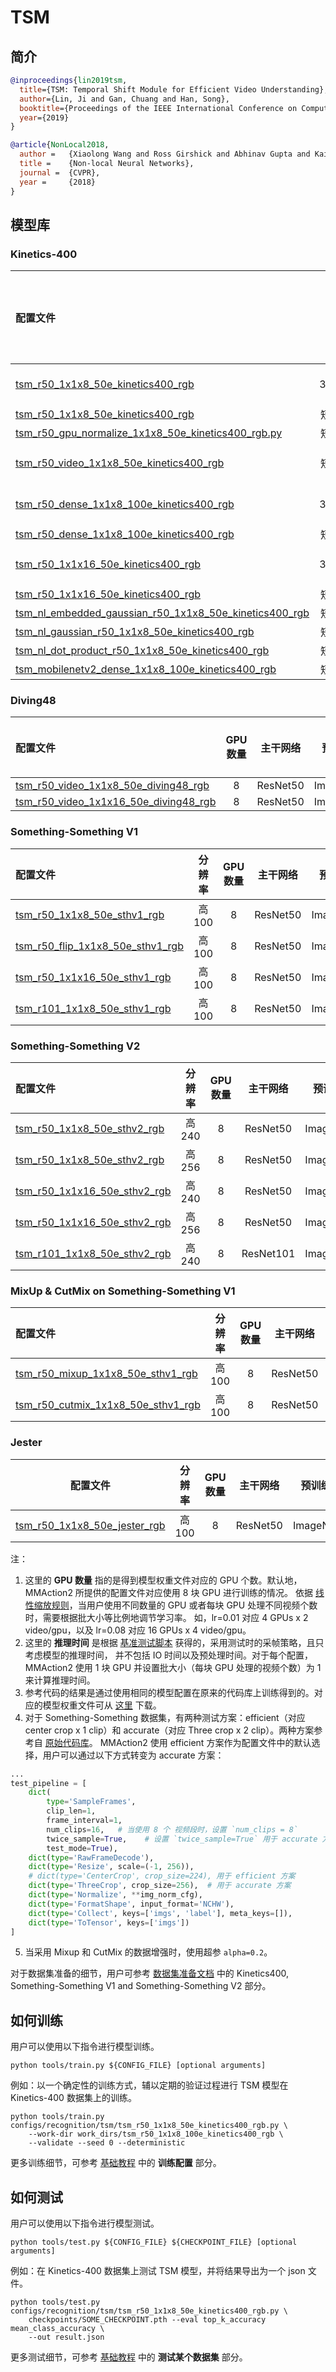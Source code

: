 # TSM

## 简介

<!-- [ALGORITHM] -->

```BibTeX
@inproceedings{lin2019tsm,
  title={TSM: Temporal Shift Module for Efficient Video Understanding},
  author={Lin, Ji and Gan, Chuang and Han, Song},
  booktitle={Proceedings of the IEEE International Conference on Computer Vision},
  year={2019}
}
```

<!-- [BACKBONE] -->

```BibTeX
@article{NonLocal2018,
  author =   {Xiaolong Wang and Ross Girshick and Abhinav Gupta and Kaiming He},
  title =    {Non-local Neural Networks},
  journal =  {CVPR},
  year =     {2018}
}
```

## 模型库

### Kinetics-400

|配置文件 | 分辨率 | GPU 数量 | 主干网络 | 预训练 | top1 准确率 | top5 准确率 | 参考代码的 top1 准确率 | 参考代码的 top5 准确率 | 推理时间 (video/s) | GPU 显存占用 (M)| ckpt | log| json|
|:--|:--:|:--:|:--:|:--:|:--:|:--:|:--:|:--:|:--:|:--:|:--:|:--:|:--:|
|[tsm_r50_1x1x8_50e_kinetics400_rgb](/configs/recognition/tsm/tsm_r50_1x1x8_50e_kinetics400_rgb.py) |340x256|8| ResNet50| ImageNet |70.24|89.56|[70.36](https://github.com/mit-han-lab/temporal-shift-module/blob/8d53d6fda40bea2f1b37a6095279c4b454d672bd/scripts/train_tsm_kinetics_rgb_8f.sh)|[89.49](https://github.com/mit-han-lab/temporal-shift-module/blob/8d53d6fda40bea2f1b37a6095279c4b454d672bd/scripts/train_tsm_kinetics_rgb_8f.sh)|74.0 (8x1 frames)| 7079 | [ckpt](https://download.openmmlab.com/mmaction/recognition/tsm/tsm_r50_1x1x8_50e_kinetics400_rgb/tsm_r50_1x1x8_50e_kinetics400_rgb_20200607-af7fb746.pth) | [log](https://download.openmmlab.com/mmaction/recognition/tsm/tsm_r50_1x1x8_50e_kinetics400_rgb/20200607_211800.log)| [json](https://download.openmmlab.com/mmaction/recognition/tsm/tsm_r50_1x1x8_50e_kinetics400_rgb/20200607_211800.log.json)|
|[tsm_r50_1x1x8_50e_kinetics400_rgb](/configs/recognition/tsm/tsm_r50_1x1x8_50e_kinetics400_rgb.py) |短边 256|8| ResNet50| ImageNet |70.59|89.52|x|x|x|7079|[ckpt](https://download.openmmlab.com/mmaction/recognition/tsm/tsm_r50_256p_1x1x8_50e_kinetics400_rgb/tsm_r50_256p_1x1x8_50e_kinetics400_rgb_20200726-020785e2.pth)|[log](https://download.openmmlab.com/mmaction/recognition/tsm/tsm_r50_256p_1x1x8_50e_kinetics400_rgb/20200725_031623.log)|[json](https://download.openmmlab.com/mmaction/recognition/tsm/tsm_r50_256p_1x1x8_50e_kinetics400_rgb/20200725_031623.log.json)|
|[tsm_r50_gpu_normalize_1x1x8_50e_kinetics400_rgb.py](/configs/recognition/tsm/tsm_r50_gpu_normalize_1x1x8_50e_kinetics400_rgb.py) |短边 256|8| ResNet50| ImageNet |70.48|89.40|x|x|x|7076|[ckpt](https://download.openmmlab.com/mmaction/recognition/tsm/tsm_r50_gpu_normalize_1x1x8_50e_kinetics400_rgb/tsm_r50_gpu_normalize_1x1x8_50e_kinetics400_rgb_20210219-bf96e6cc.pth)|[log](https://download.openmmlab.com/mmaction/recognition/tsm/tsm_r50_gpu_normalize_1x1x8_50e_kinetics400_rgb/tsm_r50_gpu_normalize_1x1x8_50e_kinetics400_rgb_20210219.log)|[json](https://download.openmmlab.com/mmaction/recognition/tsm/tsm_r50_gpu_normalize_1x1x8_50e_kinetics400_rgb/tsm_r50_gpu_normalize_1x1x8_50e_kinetics400_rgb_20210219.json)|
|[tsm_r50_video_1x1x8_50e_kinetics400_rgb](/configs/recognition/tsm/tsm_r50_video_1x1x8_50e_kinetics400_rgb.py) |短边 256|8| ResNet50| ImageNet |70.25|89.66|[70.36](https://github.com/mit-han-lab/temporal-shift-module/blob/8d53d6fda40bea2f1b37a6095279c4b454d672bd/scripts/train_tsm_kinetics_rgb_8f.sh)|[89.49](https://github.com/mit-han-lab/temporal-shift-module/blob/8d53d6fda40bea2f1b37a6095279c4b454d672bd/scripts/train_tsm_kinetics_rgb_8f.sh)|74.0 (8x1 frames)| 7077 | [ckpt]( https://download.openmmlab.com/mmaction/recognition/tsm/tsm_r50_video_1x1x8_100e_kinetics400_rgb/tsm_r50_video_1x1x8_100e_kinetics400_rgb_20200702-a77f4328.pth) | [log](https://download.openmmlab.com/mmaction/recognition/tsm/tsm_r50_video_1x1x8_100e_kinetics400_rgb/tsm_r50_video_2d_1x1x8_50e_kinetics400_rgb.log)| [json](https://download.openmmlab.com/mmaction/recognition/tsm/tsm_r50_video_1x1x8_100e_kinetics400_rgb/tsm_r50_video_2d_1x1x8_50e_kinetics400_rgb.log.json)|
|[tsm_r50_dense_1x1x8_100e_kinetics400_rgb](/configs/recognition/tsm/tsm_r50_dense_1x1x8_100e_kinetics400_rgb.py) |340x256|8x4| ResNet50 | ImageNet|72.9|90.44|[72.22](https://github.com/mit-han-lab/temporal-shift-module/tree/8d53d6fda40bea2f1b37a6095279c4b454d672bd#dense-sample)|[90.37](https://github.com/mit-han-lab/temporal-shift-module/tree/8d53d6fda40bea2f1b37a6095279c4b454d672bd#dense-sample)|11.5 (8x10 frames)| 7079 | [ckpt](https://download.openmmlab.com/mmaction/recognition/tsm/tsm_r50_dense_1x1x8_100e_kinetics400_rgb/tsm_r50_dense_1x1x8_100e_kinetics400_rgb_20200626-91a54551.pth) | [log](https://download.openmmlab.com/mmaction/recognition/tsm/tsm_r50_dense_1x1x8_100e_kinetics400_rgb/20200626_213415.log)| [json](https://download.openmmlab.com/mmaction/recognition/tsm/tsm_r50_dense_1x1x8_100e_kinetics400_rgb/20200626_213415.log.json)|
|[tsm_r50_dense_1x1x8_100e_kinetics400_rgb](/configs/recognition/tsm/tsm_r50_dense_1x1x8_100e_kinetics400_rgb.py) |短边 256|8| ResNet50 | ImageNet|73.38|91.02|x|x|x|7079|[ckpt](https://download.openmmlab.com/mmaction/recognition/tsm/tsm_r50_dense_256p_1x1x8_100e_kinetics400_rgb/tsm_r50_dense_256p_1x1x8_100e_kinetics400_rgb_20200727-e1e0c785.pth)|[log](https://download.openmmlab.com/mmaction/recognition/tsm/tsm_r50_dense_256p_1x1x8_100e_kinetics400_rgb/20200725_032043.log)|[json](https://download.openmmlab.com/mmaction/recognition/tsm/tsm_r50_dense_256p_1x1x8_100e_kinetics400_rgb/20200725_032043.log.json)|
|[tsm_r50_1x1x16_50e_kinetics400_rgb](/configs/recognition/tsm/tsm_r50_1x1x16_50e_kinetics400_rgb.py) |340x256|8| ResNet50| ImageNet |72.09|90.37|[70.67](https://github.com/mit-han-lab/temporal-shift-module/blob/8d53d6fda40bea2f1b37a6095279c4b454d672bd/scripts/train_tsm_kinetics_rgb_16f.sh)|[89.98](https://github.com/mit-han-lab/temporal-shift-module/blob/8d53d6fda40bea2f1b37a6095279c4b454d672bd/scripts/train_tsm_kinetics_rgb_16f.sh)|47.0 (16x1 frames)| 10404  | [ckpt](https://download.openmmlab.com/mmaction/recognition/tsm/tsm_r50_1x1x16_50e_kinetics400_rgb/tsm_r50_340x256_1x1x16_50e_kinetics400_rgb_20201011-2f27f229.pth) | [log](https://download.openmmlab.com/mmaction/recognition/tsm/tsm_r50_1x1x16_50e_kinetics400_rgb/20201011_205356.log)| [json](https://download.openmmlab.com/mmaction/recognition/tsm/tsm_r50_1x1x16_50e_kinetics400_rgb/20201011_205356.log.json)|
|[tsm_r50_1x1x16_50e_kinetics400_rgb](/configs/recognition/tsm/tsm_r50_1x1x16_50e_kinetics400_rgb.py) |短边 256|8x4| ResNet50| ImageNet |71.89|90.73|x|x|x|10398|[ckpt](https://download.openmmlab.com/mmaction/recognition/tsm/tsm_r50_256p_1x1x16_50e_kinetics400_rgb/tsm_r50_256p_1x1x16_50e_kinetics400_rgb_20201010-85645c2a.pth)|[log](https://download.openmmlab.com/mmaction/recognition/tsm/tsm_r50_256p_1x1x16_50e_kinetics400_rgb/20201010_224825.log)|[json](https://download.openmmlab.com/mmaction/recognition/tsm/tsm_r50_256p_1x1x16_50e_kinetics400_rgb/20201010_224825.log.json)|
|[tsm_nl_embedded_gaussian_r50_1x1x8_50e_kinetics400_rgb](/configs/recognition/tsm/tsm_nl_embedded_gaussian_r50_1x1x8_50e_kinetics400_rgb.py)|短边 320|8x4| ResNet50| ImageNet |72.03|90.25|71.81|90.36|x|8931|[ckpt](https://download.openmmlab.com/mmaction/recognition/tsm/tsm_nl_embedded_gaussian_r50_1x1x8_50e_kinetics400_rgb/tsm_nl_embedded_gaussian_r50_1x1x8_50e_kinetics400_rgb_20200724-f00f1336.pth)|[log](https://download.openmmlab.com/mmaction/recognition/tsm/tsm_nl_embedded_gaussian_r50_1x1x8_50e_kinetics400_rgb/20200724_120023.log)|[json](https://download.openmmlab.com/mmaction/recognition/tsm/tsm_nl_embedded_gaussian_r50_1x1x8_50e_kinetics400_rgb/20200724_120023.log.json)|
|[tsm_nl_gaussian_r50_1x1x8_50e_kinetics400_rgb](/configs/recognition/tsm/tsm_nl_gaussian_r50_1x1x8_50e_kinetics400_rgb.py)|短边 320|8x4| ResNet50| ImageNet |70.70|89.90|x|x|x|10125|[ckpt](https://download.openmmlab.com/mmaction/recognition/tsm/tsm_nl_gaussian_r50_1x1x8_50e_kinetics400_rgb/tsm_nl_gaussian_r50_1x1x8_50e_kinetics400_rgb_20200816-b93fd297.pth)|[log](https://download.openmmlab.com/mmaction/recognition/tsm/tsm_nl_gaussian_r50_1x1x8_50e_kinetics400_rgb/20200815_210253.log)|[json](https://download.openmmlab.com/mmaction/recognition/tsm/tsm_nl_gaussian_r50_1x1x8_50e_kinetics400_rgb/20200815_210253.log.json)|
|[tsm_nl_dot_product_r50_1x1x8_50e_kinetics400_rgb](/configs/recognition/tsm/tsm_nl_dot_product_r50_1x1x8_50e_kinetics400_rgb.py)|短边 320|8x4|ResNet50| ImageNet |71.60|90.34|x|x|x|8358|[ckpt](https://download.openmmlab.com/mmaction/recognition/tsm/tsm_nl_dot_product_r50_1x1x8_50e_kinetics400_rgb/tsm_nl_dot_product_r50_1x1x8_50e_kinetics400_rgb_20200724-d8ad84d2.pth)|[log](https://download.openmmlab.com/mmaction/recognition/tsm/tsm_nl_dot_product_r50_1x1x8_50e_kinetics400_rgb/20200723_220442.log)|[json](https://download.openmmlab.com/mmaction/recognition/tsm/tsm_nl_dot_product_r50_1x1x8_50e_kinetics400_rgb/20200723_220442.log.json)|
|[tsm_mobilenetv2_dense_1x1x8_100e_kinetics400_rgb](/configs/recognition/tsm/tsm_mobilenetv2_dense_1x1x8_100e_kinetics400_rgb.py)|短边 320|8|MobileNetV2| ImageNet |68.46|88.64|x|x|x|3385|[ckpt](https://download.openmmlab.com/mmaction/recognition/tsm/tsm_mobilenetv2_dense_1x1x8_100e_kinetics400_rgb/tsm_mobilenetv2_dense_320p_1x1x8_100e_kinetics400_rgb_20210202-61135809.pth)|[log](https://download.openmmlab.com/mmaction/recognition/tsm/tsm_mobilenetv2_dense_1x1x8_100e_kinetics400_rgb/20210129_024936.log)|[json](https://download.openmmlab.com/mmaction/recognition/tsm/tsm_mobilenetv2_dense_1x1x8_100e_kinetics400_rgb/20210129_024936.log.json)|

### Diving48

|配置文件 | GPU 数量 | 主干网络 | 预训练 | top1 准确率| top5 准确率 | GPU 显存占用 (M) | ckpt | log| json|
|:--|:--:|:--:|:--:|:--:|:--:|:--:|:--:|:--:|:--:|
|[tsm_r50_video_1x1x8_50e_diving48_rgb](/configs/recognition/tsm/tsm_r50_video_1x1x8_50e_diving48_rgb.py)| 8 | ResNet50 | ImageNet | 75.99 | 97.16 | 7070 | [ckpt](https://download.openmmlab.com/mmaction/recognition/tsm/tsm_r50_video_1x1x8_50e_diving48_rgb/tsm_r50_video_1x1x8_50e_diving48_rgb_20210426-aba5aa3d.pth) | [log](https://download.openmmlab.com/mmaction/recognition/tsm/tsm_r50_video_1x1x8_50e_diving48_rgb/20210426_012424.log) | [json](https://download.openmmlab.com/mmaction/recognition/tsm/tsm_r50_video_1x1x8_50e_diving48_rgb/20210426_012424.log.json)|
|[tsm_r50_video_1x1x16_50e_diving48_rgb](/configs/recognition/tsm/tsm_r50_video_1x1x16_50e_diving48_rgb.py)| 8 | ResNet50 | ImageNet | 81.62 | 97.66 | 7070 | [ckpt](https://download.openmmlab.com/mmaction/recognition/tsm/tsm_r50_video_1x1x16_50e_diving48_rgb/tsm_r50_video_1x1x16_50e_diving48_rgb_20210426-aa9631c0.pth) | [log](https://download.openmmlab.com/mmaction/recognition/tsm/tsm_r50_video_1x1x16_50e_diving48_rgb/20210426_012823.log) | [json](https://download.openmmlab.com/mmaction/recognition/tsm/tsm_r50_video_1x1x16_50e_diving48_rgb/20210426_012823.log.json)|

### Something-Something V1

|配置文件 | 分辨率 | GPU 数量 | 主干网络| 预训练 | top1 准确率 (efficient/accurate)| top5 准确率 (efficient/accurate)| 参考代码的 top1 准确率 (efficient/accurate)| 参考代码的 top5 准确率 (efficient/accurate)| GPU 显存占用 (M)| ckpt | log| json|
|:--|:--:|:--:|:--:|:--:|:--:|:--:|:--:|:--:|:--:|:--:|:--:|:--:|
|[tsm_r50_1x1x8_50e_sthv1_rgb](/configs/recognition/tsm/tsm_r50_1x1x8_50e_sthv1_rgb.py) |高 100|8| ResNet50 | ImageNet| 45.58 / 47.70|75.02 / 76.12|[45.50 / 47.33](https://github.com/mit-han-lab/temporal-shift-module/tree/8d53d6fda40bea2f1b37a6095279c4b454d672bd#training)|[74.34 / 76.60](https://github.com/mit-han-lab/temporal-shift-module/tree/8d53d6fda40bea2f1b37a6095279c4b454d672bd#training)| 7077| [ckpt](https://download.openmmlab.com/mmaction/recognition/tsm/tsm_r50_1x1x8_50e_sthv1_rgb/tsm_r50_1x1x8_50e_sthv1_rgb_20210203-01dce462.pth) | [log](https://download.openmmlab.com/mmaction/recognition/tsm/tsm_r50_1x1x8_50e_sthv1_rgb/20210203_150227.log)| [json](https://download.openmmlab.com/mmaction/recognition/tsm/tsm_r50_1x1x8_50e_sthv1_rgb/20210203_150227.log.json)|
|[tsm_r50_flip_1x1x8_50e_sthv1_rgb](/configs/recognition/tsm/tsm_r50_flip_1x1x8_50e_sthv1_rgb.py) |高 100|8| ResNet50 | ImageNet| 47.10 / 48.51|76.02 / 77.56|[45.50 / 47.33](https://github.com/mit-han-lab/temporal-shift-module/tree/8d53d6fda40bea2f1b37a6095279c4b454d672bd#training)|[74.34 / 76.60](https://github.com/mit-han-lab/temporal-shift-module/tree/8d53d6fda40bea2f1b37a6095279c4b454d672bd#training)| 7077| [ckpt](https://download.openmmlab.com/mmaction/recognition/tsm/tsm_r50_flip_1x1x8_50e_sthv1_rgb/tsm_r50_flip_1x1x8_50e_sthv1_rgb_20210203-12596f16.pth) | [log](https://download.openmmlab.com/mmaction/recognition/tsm/tsm_r50_flip_1x1x8_50e_sthv1_rgb/20210203_145829.log)| [json](https://download.openmmlab.com/mmaction/recognition/tsm/tsm_r50_flip_1x1x8_50e_sthv1_rgb/20210203_145829.log.json)|
|[tsm_r50_1x1x16_50e_sthv1_rgb](/configs/recognition/tsm/tsm_r50_1x1x16_50e_sthv1_rgb.py)|高 100|8| ResNet50 | ImageNet|47.62 / 49.28|76.63 / 77.82|[47.05 / 48.61](https://github.com/mit-han-lab/temporal-shift-module/tree/8d53d6fda40bea2f1b37a6095279c4b454d672bd#training)|[76.40 / 77.96](https://github.com/mit-han-lab/temporal-shift-module/tree/8d53d6fda40bea2f1b37a6095279c4b454d672bd#training)|10390|[ckpt](https://download.openmmlab.com/mmaction/recognition/tsm/tsm_r50_1x1x16_50e_sthv1_rgb/tsm_r50_1x1x16_50e_sthv1_rgb_20201010-17fa49f6.pth)|[log](https://download.openmmlab.com/mmaction/recognition/tsm/tsm_r50_1x1x16_50e_sthv1_rgb/20201010_221240.log)|[json](https://download.openmmlab.com/mmaction/recognition/tsm/tsm_r50_1x1x16_50e_sthv1_rgb/20201010_221240.log.json)|
|[tsm_r101_1x1x8_50e_sthv1_rgb](/configs/recognition/tsm/tsm_r101_1x1x8_50e_sthv1_rgb.py)|高 100|8| ResNet50 | ImageNet|45.72 / 48.43|74.67 / 76.72|[46.64 / 48.13](https://github.com/mit-han-lab/temporal-shift-module/tree/8d53d6fda40bea2f1b37a6095279c4b454d672bd#training)|[75.40 / 77.31](https://github.com/mit-han-lab/temporal-shift-module/tree/8d53d6fda40bea2f1b37a6095279c4b454d672bd#training)|9800|[ckpt](https://download.openmmlab.com/mmaction/recognition/tsm/tsm_r101_1x1x8_50e_sthv1_rgb/tsm_r101_1x1x8_50e_sthv1_rgb_20201010-43fedf2e.pth)|[log](https://download.openmmlab.com/mmaction/recognition/tsm/tsm_r101_1x1x8_50e_sthv1_rgb/20201010_224055.log)|[json](https://download.openmmlab.com/mmaction/recognition/tsm/tsm_r101_1x1x8_50e_sthv1_rgb/20201010_224055.log.json)|

### Something-Something V2

|配置文件 | 分辨率 | GPU 数量 | 主干网络| 预训练 | top1 准确率 (efficient/accurate)| top5 准确率 (efficient/accurate)| 参考代码的 top1 准确率 (efficient/accurate)| 参考代码的 top5 准确率 (efficient/accurate)| GPU 显存占用 (M)| ckpt | log| json|
|:--|:--:|:--:|:--:|:--:|:--:|:--:|:--:|:--:|:--:|:--:|:--:|:--:|
|[tsm_r50_1x1x8_50e_sthv2_rgb](/configs/recognition/tsm/tsm_r50_1x1x8_50e_sthv2_rgb.py) |高 240|8| ResNet50| ImageNet |57.86 / 61.12|84.67 / 86.26|[57.98 / 60.69](https://github.com/mit-han-lab/temporal-shift-module/tree/8d53d6fda40bea2f1b37a6095279c4b454d672bd#training)|[84.57 / 86.28](https://github.com/mit-han-lab/temporal-shift-module/tree/8d53d6fda40bea2f1b37a6095279c4b454d672bd#training)| 7069 | [ckpt](https://download.openmmlab.com/mmaction/recognition/tsm/tsm_r50_1x1x8_50e_sthv2_rgb/tsm_r50_1x1x8_50e_sthv2_rgb_20200912-033c4ac6.pth)|[log](https://download.openmmlab.com/mmaction/recognition/tsm/tsm_r50_1x1x8_50e_sthv2_rgb/20200912_140737.log)|[json](https://download.openmmlab.com/mmaction/recognition/tsm/tsm_r50_1x1x8_50e_sthv2_rgb/20200912_140737.log.json)|
|[tsm_r50_1x1x8_50e_sthv2_rgb](/configs/recognition/tsm/tsm_r50_1x1x8_50e_sthv2_rgb.py) |高 256|8| ResNet50| ImageNet |60.79 / 63.84|86.60 / 88.30|[xx / 61.2](https://github.com/mit-han-lab/temporal-shift-module/tree/8d53d6fda40bea2f1b37a6095279c4b454d672bd#training)|[xx / xx](https://github.com/mit-han-lab/temporal-shift-module/tree/8d53d6fda40bea2f1b37a6095279c4b454d672bd#training)| 7069 | [ckpt](https://download.openmmlab.com/mmaction/recognition/tsm/tsm_r50_1x1x8_50e_sthv2_rgb/tsm_r50_256h_1x1x8_50e_sthv2_rgb_20210401-df97f3e1.pth) | [log](https://download.openmmlab.com/mmaction/recognition/tsm/tsm_r50_1x1x8_50e_sthv2_rgb/20210401_143656.log) | [json](https://download.openmmlab.com/mmaction/recognition/tsm/tsm_r50_1x1x8_50e_sthv2_rgb/20210401_143656.log.json)|
|[tsm_r50_1x1x16_50e_sthv2_rgb](/configs/recognition/tsm/tsm_r50_1x1x16_50e_sthv2_rgb.py) |高 240|8| ResNet50| ImageNet |59.93 / 62.04|86.10 / 87.35|[58.90 / 60.98](https://github.com/mit-han-lab/temporal-shift-module/tree/8d53d6fda40bea2f1b37a6095279c4b454d672bd#training)|[85.29 / 86.60](https://github.com/mit-han-lab/temporal-shift-module/tree/8d53d6fda40bea2f1b37a6095279c4b454d672bd#training)| 10400| [ckpt](https://download.openmmlab.com/mmaction/recognition/tsm/tsm_r50_1x1x16_50e_sthv2_rgb/tsm_r50_1x1x16_50e_sthv2_rgb_20201010-16469c6f.pth) | [log](https://download.openmmlab.com/mmaction/recognition/tsm/tsm_r50_1x1x16_50e_sthv2_rgb/20201010_224215.log)| [json](https://download.openmmlab.com/mmaction/recognition/tsm/tsm_r50_1x1x16_50e_sthv2_rgb/20201010_224215.log.json)|
|[tsm_r50_1x1x16_50e_sthv2_rgb](/configs/recognition/tsm/tsm_r50_1x1x8_50e_sthv2_rgb.py) |高 256|8| ResNet50| ImageNet |61.06 / 63.19|86.66 / 87.93|[xx / 63.1](https://github.com/mit-han-lab/temporal-shift-module/tree/8d53d6fda40bea2f1b37a6095279c4b454d672bd#training)|[xx / xx](https://github.com/mit-han-lab/temporal-shift-module/tree/8d53d6fda40bea2f1b37a6095279c4b454d672bd#training)| 10400 | [ckpt](https://download.openmmlab.com/mmaction/recognition/tsm/tsm_r50_1x1x16_50e_sthv2_rgb/tsm_r50_256h_1x1x16_50e_sthv2_rgb_20210331-0a45549c.pth) | [log](https://download.openmmlab.com/mmaction/recognition/tsm/tsm_r50_1x1x16_50e_sthv2_rgb/20210331_134458.log) | [json](https://download.openmmlab.com/mmaction/recognition/tsm/tsm_r50_1x1x16_50e_sthv2_rgb/20210331_134458.log.json)|
|[tsm_r101_1x1x8_50e_sthv2_rgb](/configs/recognition/tsm/tsm_r101_1x1x8_50e_sthv2_rgb.py) |高 240|8| ResNet101 | ImageNet|58.59 / 61.51|85.07 / 86.90|[58.89 / 61.36](https://github.com/mit-han-lab/temporal-shift-module/tree/8d53d6fda40bea2f1b37a6095279c4b454d672bd#training)|[85.14 / 87.00](https://github.com/mit-han-lab/temporal-shift-module/tree/8d53d6fda40bea2f1b37a6095279c4b454d672bd#training)| 9784 | [ckpt](https://download.openmmlab.com/mmaction/recognition/tsm/tsm_r101_1x1x8_50e_sthv2_rgb/tsm_r101_1x1x8_50e_sthv2_rgb_20201010-98cdedb8.pth) | [log](https://download.openmmlab.com/mmaction/recognition/tsm/tsm_r101_1x1x8_50e_sthv2_rgb/20201010_224100.log)| [json](https://download.openmmlab.com/mmaction/recognition/tsm/tsm_r101_1x1x8_50e_sthv2_rgb/20201010_224100.log.json)|

### MixUp & CutMix on Something-Something V1

| 配置文件                                                      | 分辨率 | GPU 数量 | 主干网络 | 预训练 | top1 准确率 (efficient/accurate) | top5 准确率 (efficient/accurate) | top1 准确率变化 (efficient/accurate) | top5 准确率变化 (efficient/accurate) |                             ckpt                             |                             log                              |                             json                             |
| :----------------------------------------------------------- | :--------: | :--: | :------: | :------: | :---------------------------: | :---------------------------: | :---------------------------------: | :---------------------------------: | :----------------------------------------------------------: | :----------------------------------------------------------: | :----------------------------------------------------------: |
| [tsm_r50_mixup_1x1x8_50e_sthv1_rgb](/configs/recognition/tsm/tsm_r50_mixup_1x1x8_50e_sthv1_rgb.py) | 高 100 |  8   | ResNet50 | ImageNet |         46.35 / 48.49         |         75.07 / 76.88         |            +0.77 / +0.79            |            +0.05 / +0.70            | [ckpt](https://download.openmmlab.com/mmaction/recognition/tsm/tsm_r50_mixup_1x1x8_50e_sthv1_rgb/tsm_r50_mixup_1x1x8_50e_sthv1_rgb-9eca48e5.pth) | [log](https://download.openmmlab.com/mmaction/recognition/tsm/tsm_r50_mixup_1x1x8_50e_sthv1_rgb/tsm_r50_mixup_1x1x8_50e_sthv1_rgb.log) | [json](https://download.openmmlab.com/mmaction/recognition/tsm/tsm_r50_mixup_1x1x8_50e_sthv1_rgb/tsm_r50_mixup_1x1x8_50e_sthv1_rgb.json) |
| [tsm_r50_cutmix_1x1x8_50e_sthv1_rgb](/configs/recognition/tsm/tsm_r50_cutmix_1x1x8_50e_sthv1_rgb.py) | 高 100 |  8   | ResNet50 | ImageNet |         45.92 / 47.46         |         75.23 / 76.71         |            +0.34 / -0.24            |            +0.21 / +0.59            | [ckpt](https://download.openmmlab.com/mmaction/recognition/tsm/tsm_r50_cutmix_1x1x8_50e_sthv1_rgb/tsm_r50_cutmix_1x1x8_50e_sthv1_rgb-34934615.pth) | [log](https://download.openmmlab.com/mmaction/recognition/tsm/tsm_r50_cutmix_1x1x8_50e_sthv1_rgb/tsm_r50_cutmix_1x1x8_50e_sthv1_rgb.log) | [json](https://download.openmmlab.com/mmaction/recognition/tsm/tsm_r50_cutmix_1x1x8_50e_sthv1_rgb/tsm_r50_cutmix_1x1x8_50e_sthv1_rgb.json) |

### Jester

| 配置文件                                                     | 分辨率 | GPU 数量 | 主干网络 |  预训练  | top1 准确率 (efficient/accurate) |                             ckpt                             |                             log                              |                             json                             |
| ------------------------------------------------------------ | :----: | :------: | :------: | :------: | :------------------------------: | :----------------------------------------------------------: | :----------------------------------------------------------: | :----------------------------------------------------------: |
| [tsm_r50_1x1x8_50e_jester_rgb](/configs/recognition/tsm/tsm_r50_1x1x8_50e_jester_rgb.py) | 高 100 |    8     | ResNet50 | ImageNet |           96.5 / 97.2            | [ckpt](https://download.openmmlab.com/mmaction/recognition/tsm/tsm_r50_1x1x8_50e_jester_rgb/tsm_r50_1x1x8_50e_jester_rgb-c799267e.pth) | [log](https://download.openmmlab.com/mmaction/recognition/tsm/tsm_r50_1x1x8_50e_jester_rgb/tsm_r50_1x1x8_50e_jester_rgb.log) | [json](https://download.openmmlab.com/mmaction/recognition/tsm/tsm_r50_1x1x8_50e_jester_rgb/tsm_r50_1x1x8_50e_jester_rgb.json) |

注：

1. 这里的 **GPU 数量** 指的是得到模型权重文件对应的 GPU 个数。默认地，MMAction2 所提供的配置文件对应使用 8 块 GPU 进行训练的情况。
   依据 [线性缩放规则](https://arxiv.org/abs/1706.02677)，当用户使用不同数量的 GPU 或者每块 GPU 处理不同视频个数时，需要根据批大小等比例地调节学习率。
   如，lr=0.01 对应 4 GPUs x 2 video/gpu，以及 lr=0.08 对应 16 GPUs x 4 video/gpu。
2. 这里的 **推理时间** 是根据 [基准测试脚本](/tools/analysis/benchmark.py) 获得的，采用测试时的采帧策略，且只考虑模型的推理时间，
   并不包括 IO 时间以及预处理时间。对于每个配置，MMAction2 使用 1 块 GPU 并设置批大小（每块 GPU 处理的视频个数）为 1 来计算推理时间。
3. 参考代码的结果是通过使用相同的模型配置在原来的代码库上训练得到的。对应的模型权重文件可从 [这里](https://download.openmmlab.com/mmaction/recognition/tsm/tsm_reference_ckpt.rar) 下载。
4. 对于 Something-Something 数据集，有两种测试方案：efficient（对应 center crop x 1 clip）和 accurate（对应 Three crop x 2 clip）。两种方案参考自 [原始代码库](https://github.com/mit-han-lab/temporal-shift-module/tree/8d53d6fda40bea2f1b37a6095279c4b454d672bd)。
   MMAction2 使用 efficient 方案作为配置文件中的默认选择，用户可以通过以下方式转变为 accurate 方案：

```python
...
test_pipeline = [
    dict(
        type='SampleFrames',
        clip_len=1,
        frame_interval=1,
        num_clips=16,   # 当使用 8 个 视频段时，设置 `num_clips = 8`
        twice_sample=True,    # 设置 `twice_sample=True` 用于 accurate 方案中的 Twice Sample
        test_mode=True),
    dict(type='RawFrameDecode'),
    dict(type='Resize', scale=(-1, 256)),
    # dict(type='CenterCrop', crop_size=224), 用于 efficient 方案
    dict(type='ThreeCrop', crop_size=256),  # 用于 accurate 方案
    dict(type='Normalize', **img_norm_cfg),
    dict(type='FormatShape', input_format='NCHW'),
    dict(type='Collect', keys=['imgs', 'label'], meta_keys=[]),
    dict(type='ToTensor', keys=['imgs'])
]
```

5. 当采用 Mixup 和 CutMix 的数据增强时，使用超参 `alpha=0.2`。

对于数据集准备的细节，用户可参考 [数据集准备文档](/docs_zh_CN/data_preparation.md) 中的 Kinetics400, Something-Something V1 and Something-Something V2 部分。

## 如何训练

用户可以使用以下指令进行模型训练。

```shell
python tools/train.py ${CONFIG_FILE} [optional arguments]
```

例如：以一个确定性的训练方式，辅以定期的验证过程进行 TSM 模型在 Kinetics-400 数据集上的训练。

```shell
python tools/train.py configs/recognition/tsm/tsm_r50_1x1x8_50e_kinetics400_rgb.py \
    --work-dir work_dirs/tsm_r50_1x1x8_100e_kinetics400_rgb \
    --validate --seed 0 --deterministic
```

更多训练细节，可参考 [基础教程](/docs_zh_CN/getting_started.md#训练配置) 中的 **训练配置** 部分。

## 如何测试

用户可以使用以下指令进行模型测试。

```shell
python tools/test.py ${CONFIG_FILE} ${CHECKPOINT_FILE} [optional arguments]
```

例如：在 Kinetics-400 数据集上测试 TSM 模型，并将结果导出为一个 json 文件。

```shell
python tools/test.py configs/recognition/tsm/tsm_r50_1x1x8_50e_kinetics400_rgb.py \
    checkpoints/SOME_CHECKPOINT.pth --eval top_k_accuracy mean_class_accuracy \
    --out result.json
```

更多测试细节，可参考 [基础教程](/docs_zh_CN/getting_started.md#测试某个数据集) 中的 **测试某个数据集** 部分。
